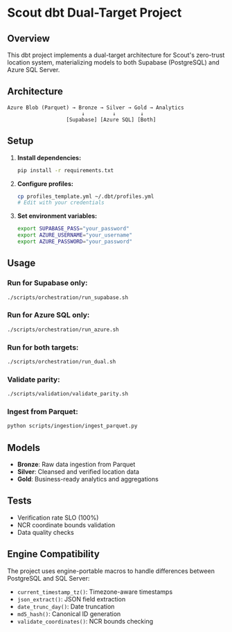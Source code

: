 # Scout dbt Dual-Target Project

## Overview
This dbt project implements a dual-target architecture for Scout's zero-trust location system,
materializing models to both Supabase (PostgreSQL) and Azure SQL Server.

## Architecture
```
Azure Blob (Parquet) → Bronze → Silver → Gold → Analytics
                        ↓         ↓        ↓
                   [Supabase] [Azure SQL] [Both]
```

## Setup

1. **Install dependencies:**
   ```bash
   pip install -r requirements.txt
   ```

2. **Configure profiles:**
   ```bash
   cp profiles_template.yml ~/.dbt/profiles.yml
   # Edit with your credentials
   ```

3. **Set environment variables:**
   ```bash
   export SUPABASE_PASS="your_password"
   export AZURE_USERNAME="your_username"
   export AZURE_PASSWORD="your_password"
   ```

## Usage

### Run for Supabase only:
```bash
./scripts/orchestration/run_supabase.sh
```

### Run for Azure SQL only:
```bash
./scripts/orchestration/run_azure.sh
```

### Run for both targets:
```bash
./scripts/orchestration/run_dual.sh
```

### Validate parity:
```bash
./scripts/validation/validate_parity.sh
```

### Ingest from Parquet:
```bash
python scripts/ingestion/ingest_parquet.py
```

## Models

- **Bronze**: Raw data ingestion from Parquet
- **Silver**: Cleansed and verified location data
- **Gold**: Business-ready analytics and aggregations

## Tests

- Verification rate SLO (100%)
- NCR coordinate bounds validation
- Data quality checks

## Engine Compatibility

The project uses engine-portable macros to handle differences between PostgreSQL and SQL Server:
- `current_timestamp_tz()`: Timezone-aware timestamps
- `json_extract()`: JSON field extraction
- `date_trunc_day()`: Date truncation
- `md5_hash()`: Canonical ID generation
- `validate_coordinates()`: NCR bounds checking
